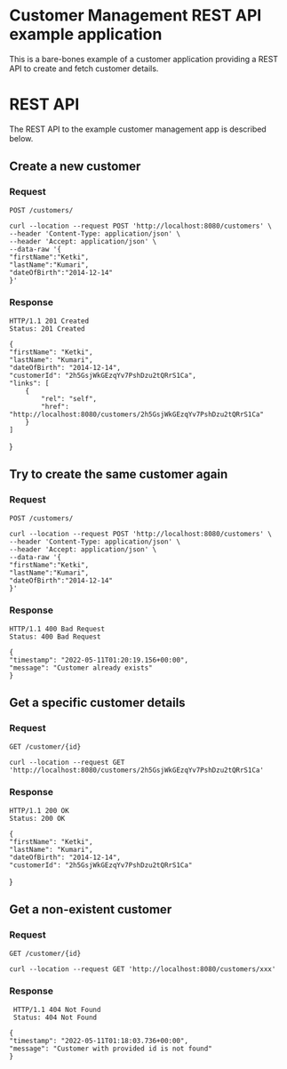 # Customer Management REST API example application

This is a bare-bones example of a customer application providing a REST
API to create and fetch customer details.

# REST API

The REST API to the example customer management app is described below.

## Create a new customer

### Request

`POST /customers/`

    curl --location --request POST 'http://localhost:8080/customers' \
    --header 'Content-Type: application/json' \
	--header 'Accept: application/json' \
	--data-raw '{
    "firstName":"Ketki",
    "lastName":"Kumari",
    "dateOfBirth":"2014-12-14"
	}'
    

### Response

    HTTP/1.1 201 Created
    Status: 201 Created
    
    {
    "firstName": "Ketki",
    "lastName": "Kumari",
    "dateOfBirth": "2014-12-14",
    "customerId": "2h5GsjWkGEzqYv7PshDzu2tQRrS1Ca",
    "links": [
        {
            "rel": "self",
            "href": "http://localhost:8080/customers/2h5GsjWkGEzqYv7PshDzu2tQRrS1Ca"
        }
    ]
}

## Try to create the same customer again

### Request

`POST /customers/`

	curl --location --request POST 'http://localhost:8080/customers' \
	--header 'Content-Type: application/json' \
	--header 'Accept: application/json' \
	--data-raw '{
    "firstName":"Ketki",
    "lastName":"Kumari",
    "dateOfBirth":"2014-12-14"
	}'

### Response

    HTTP/1.1 400 Bad Request
    Status: 400 Bad Request
    
    {
    "timestamp": "2022-05-11T01:20:19.156+00:00",
    "message": "Customer already exists"
    }


## Get a specific customer details

### Request

`GET /customer/{id}`

    curl --location --request GET 'http://localhost:8080/customers/2h5GsjWkGEzqYv7PshDzu2tQRrS1Ca'

### Response

    HTTP/1.1 200 OK
    Status: 200 OK
    
    {
    "firstName": "Ketki",
    "lastName": "Kumari",
    "dateOfBirth": "2014-12-14",
    "customerId": "2h5GsjWkGEzqYv7PshDzu2tQRrS1Ca"
}

## Get a non-existent customer

### Request

`GET /customer/{id}`

    curl --location --request GET 'http://localhost:8080/customers/xxx'

### Response

     HTTP/1.1 404 Not Found
     Status: 404 Not Found
    
    {
    "timestamp": "2022-05-11T01:18:03.736+00:00",
    "message": "Customer with provided id is not found"
    }

